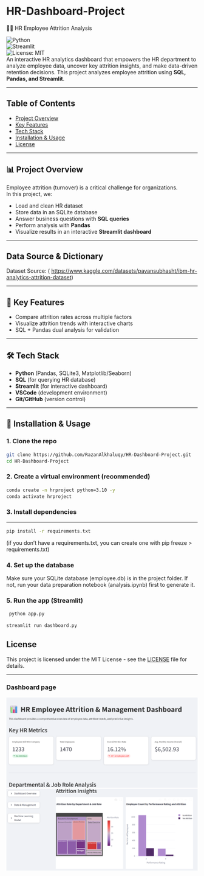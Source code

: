 # HR-Dashboard-Project
🧑‍💼 HR Employee Attrition Analysis

![Python](https://img.shields.io/badge/Python-3.10-blue.svg)  
![Streamlit](https://img.shields.io/badge/Framework-Streamlit-red)  
![License: MIT](https://img.shields.io/badge/License-MIT-green.svg)    
An interactive HR analytics dashboard that empowers the HR department to analyze employee data, uncover key attrition insights, and make data-driven retention decisions.
This project analyzes employee attrition using **SQL, Pandas, and Streamlit**.

---
## Table of Contents
- [Project Overview](#project-overview)
- [Key Features](#key-features)
- [Tech Stack](#tech-stack)
- [Installation & Usage](#installation--usage)
- [License](#license)
---
## 📊 Project Overview
Employee attrition (turnover) is a critical challenge for organizations.  
In this project, we:
- Load and clean HR dataset
- Store data in an SQLite database
- Answer business questions with **SQL queries**
- Perform analysis with **Pandas**
- Visualize results in an interactive **Streamlit dashboard**
---
##  Data Source & Dictionary
Dataset Source: ( https://www.kaggle.com/datasets/pavansubhasht/ibm-hr-analytics-attrition-dataset)

---
## 🔑 Key Features
- Compare attrition rates across multiple factors
- Visualize attrition trends with interactive charts
- SQL + Pandas dual analysis for validation

---

## 🛠️ Tech Stack
- **Python** (Pandas, SQLite3, Matplotlib/Seaborn)
- **SQL** (for querying HR database)
- **Streamlit** (for interactive dashboard)
- **VSCode** (development environment)
- **Git/GitHub** (version control)

---

## 🚀 Installation & Usage

### 1. Clone the repo
```bash
git clone https://github.com/RazanAlkhaluqy/HR-Dashboard-Project.git
cd HR-Dashboard-Project
```
### 2. Create a virtual environment (recommended)
```bash
conda create -n hrproject python=3.10 -y
conda activate hrproject
```
### 3. Install dependencies
---
```bash
pip install -r requirements.txt
```
(if you don’t have a requirements.txt, you can create one with pip freeze > requirements.txt)

### 4. Set up the database

Make sure your SQLite database (employee.db) is in the project folder.
If not, run your data preparation notebook (analysis.ipynb) first to generate it.

### 5. Run the app (Streamlit)
```bash
 python app.py
```
```bash
streamlit run dashboard.py
```
## License
This project is licensed under the MIT License - see the [LICENSE](LICENSE) file for details.

---
### Dashboard page
![Dashboard Screenshot](images/dashboard1.png)
![Dashboard Screenshot](images/dashboard2.png)


